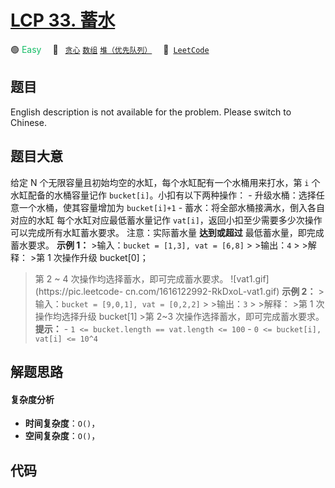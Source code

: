 # [LCP 33. 蓄水](https://leetcode.cn/problems/o8SXZn)

🟢 <font color=#15bd66>Easy</font>&emsp; 🔖&ensp; [`贪心`](/outline/tag/greedy.md) [`数组`](/outline/tag/array.md) [`堆（优先队列）`](/outline/tag/heap-priority-queue.md)&emsp; 🔗&ensp;[`LeetCode`](https://leetcode.cn/problems/o8SXZn)

## 题目

English description is not available for the problem. Please switch to
Chinese.


## 题目大意

给定 N 个无限容量且初始均空的水缸，每个水缸配有一个水桶用来打水，第 `i` 个水缸配备的水桶容量记作 `bucket[i]`。小扣有以下两种操作： \-
升级水桶：选择任意一个水桶，使其容量增加为 `bucket[i]+1` \- 蓄水：将全部水桶接满水，倒入各自对应的水缸 每个水缸对应最低蓄水量记作
`vat[i]`，返回小扣至少需要多少次操作可以完成所有水缸蓄水要求。 注意：实际蓄水量 **达到或超过** 最低蓄水量，即完成蓄水要求。 **示例
1：** >输入：`bucket = [1,3], vat = [6,8]` > >输出：`4` > >解释： >第 1 次操作升级 bucket[0]；
>第 2 ~ 4 次操作均选择蓄水，即可完成蓄水要求。 ![vat1.gif](https://pic.leetcode-
cn.com/1616122992-RkDxoL-vat1.gif) **示例 2：** >输入：`bucket = [9,0,1], vat =
[0,2,2]` > >输出：`3` > >解释： >第 1 次操作均选择升级 bucket[1] >第 2~3 次操作选择蓄水，即可完成蓄水要求。
**提示：** \- `1 <= bucket.length == vat.length <= 100` \- `0 <= bucket[i],
vat[i] <= 10^4`


## 解题思路

#### 复杂度分析

- **时间复杂度**：`O()`，
- **空间复杂度**：`O()`，

## 代码

```javascript

```